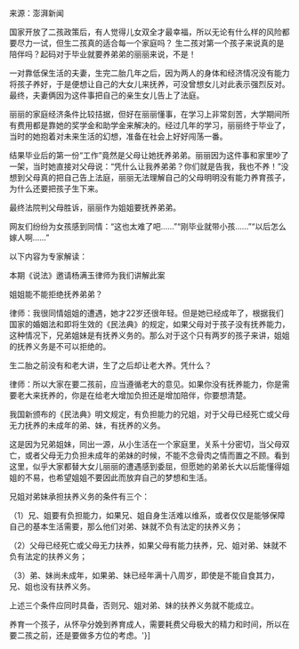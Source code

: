 来源：澎湃新闻

国家开放了二孩政策后，有人觉得儿女双全才最幸福，所以无论有什么样的风险都要尽力一试，但生二孩真的适合每一个家庭吗？ 生二孩对第一个孩子来说真的是陪伴吗？起码对于毕业就要养弟弟的丽丽来说，不是！

一对靠低保生活的夫妻，生完二胎几年之后，因为两人的身体和经济情况没有能力将孩子养好，于是便想让自己的大女儿来抚养，可没曾想女儿对此表示强烈反对。最终，夫妻俩因为这件事把自己的亲生女儿告上了法庭。

丽丽的家庭经济条件比较拮据，但好在丽丽懂事，在学习上非常刻苦，大学期间所有费用都是靠她的奖学金和助学金来解决的。经过几年的学习，丽丽终于毕业了，当时的她抱着对未来生活的幻想，准备在社会上好好闯荡一番。

结果毕业后的第一份“工作”竟然是父母让她抚养弟弟。丽丽因为这件事和家里吵了一架，当时她直接对父母说：“凭什么让我养弟弟？你们就是告我，我也不养！”没想到父母真的把自己告上法庭，丽丽无法理解自己的父母明明没有能力养育孩子，为什么还要把孩子生下来。

最终法院判父母胜诉，丽丽作为姐姐要抚养弟弟。

网友们纷纷为女孩感到同情：“这也太难了吧&#8230;&#8230;”“刚毕业就带小孩&#8230;&#8230;”“以后怎么嫁人啊&#8230;&#8230;” 

以下内容为专家解读：

本期《说法》邀请杨满玉律师为我们讲解此案

姐姐能不能拒绝抚养弟弟？

律师：我很同情姐姐的遭遇，她才22岁还很年轻。但是她已经成年了，根据我们国家的婚姻法和即将生效的《民法典》的规定，如果父母对于孩子没有抚养能力，这种情况下，兄弟姐妹是有抚养义务的。那么对于这个只有两岁的孩子来讲，姐姐的抚养义务是不可以拒绝的。

生二胎之前没有和老大讲，生了之后却让老大养。凭什么？

律师：所以大家在要二孩前，应当遵循老大的意见。如果你没有抚养能力，你是需要老大来抚养的，你是在给老大增加负担还是增加陪伴，你要想清楚。

我国新颁布的《民法典》明文规定，有负担能力的兄姐，对于父母已经死亡或父母无力抚养的未成年的弟、妹，有抚养的义务。

这是因为兄弟姐妹，同出一源，从小生活在一个家庭里，关系十分密切，当父母双亡，或者父母无力负担未成年的弟妹的时候，不能不念骨肉之情而置之不顾。看到这里，似乎大家都替大女儿丽丽的遭遇感到委屈，但愿她的弟弟长大以后能懂得姐姐的不易，也希望姐姐不要因此而放弃自己的梦想和生活。

兄姐对弟妹承担扶养义务的条件有三个：

（1）兄、姐要有负担能力，如果兄、姐自身生活难以维系，或者仅仅是能够保障自己的基本生活需要，那么他们对弟、妹就不负有法定的扶养义务；

（2）父母已经死亡或父母无力扶养，如果父母有能力扶养，兄、姐对弟、妹就不负有法定的扶养义务；

（3）弟、妹尚未成年，如果弟、妹已经年满十八周岁，即使是不能自食其力，兄、姐也没有扶养义务。

上述三个条件应同时具备，否则兄、姐对弟、妹的扶养义务就不能成立。

养育一个孩子，从怀孕分娩到养育成人，需要耗费父母极大的精力和时间，所以在要二孩之前，还是要做多方位的考虑。'}]